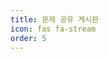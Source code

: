 ```yaml
---
title: 문제 공유 게시판
icon: fas fa-stream
order: 5
---
```


<script>
	window.location.href = "https://ohyun-pow.github.io/posts/board-1/"
</script>